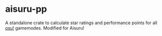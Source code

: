 # aisuru-pp

A standalone crate to calculate star ratings and performance points for all [osu!](https://osu.ppy.sh/home) gamemodes. Modified for Aisuru!
